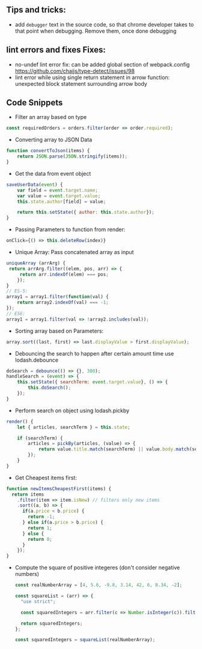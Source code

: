 ## Tips and tricks:

* add `debugger` text in the source code, so that chrome developer takes to that point when debugging. Remove them, once done debugging

## lint errors and fixes Fixes:

* no-undef lint error fix: can be added global section of webpack.config
https://github.com/chaijs/type-detect/issues/98
* lint error while using single return statement in arrow function:
unexpected block statement surrounding arrow body

## Code Snippets

* Filter an array based on type
```javascript
const requiredOrders = orders.filter(order => order.required);
```

* Converting array to JSON Data
```javascript
function convertToJson(items) {
	return JSON.parse(JSON.stringify(items));
}
```

* Get the data from event object
```javascript
saveUserData(event) {
	var field = event.target.name;
	var value = event.target.value;
	this.state.author[field] = value;

	return this.setState({ author: this.state.author});
}
```

* Passing Parameters to function from render:
```javascript
onClick={() => this.deleteRow(index)}
```

* Unique Array: Pass concatenated array as input
```javascript
uniqueArray (arrArg) {
 return arrArg.filter((elem, pos, arr) => {
	 return arr.indexOf(elem) === pos;
	});
}
// ES-5:
array1 = array1.filter(function(val) {
	return array2.indexOf(val) === -1;
});
// ES6:
array1 = array1.filter(val => !array2.includes(val));
```

* Sorting array based on Parameters:
```javascript
array.sort((last, first) => last.displayValue > first.displayValue);
```

* Debouncing the search to happen after certain amount time use lodash.debounce
```javascript
doSearch = debounce(() => {}, 300);
handleSearch = (event) => {
	this.setState({ searchTerm: event.target.value}, () => {
		this.doSearch();
	});
}
```

* Perform search on object using lodash.pickby
```javascript
render() {
	let { articles, searchTerm } = this.state;

	if (searchTerm) {
		articles = pickBy(articles, (value) => {
			return value.title.match(searchTerm) || value.body.match(searchTerm);
		});
	}
}
```

* Get Cheapest items first:
```javascript
function newItemsCheapestFirst(items) {
  return items
    .filter(item => item.isNew) // filters only new items
    .sort((a, b) => {
      if(a.price < b.price) {
        return -1;
      } else if(a.price > b.price) {
        return 1;
      } else {
        return 0;
      }
    });
}
```

* Compute the square of positive integeres (don't consider negative numbers)
	```javascript
	const realNumberArray = [4, 5.6, -9.8, 3.14, 42, 6, 8.34, -2];

	const squareList = (arr) => {
	  "use strict";

	  const squaredIntegers = arr.filter(c => Number.isInteger(c)).filter(a => (Math.sign(a) == 1)).map(b  => b * b);

	  return squaredIntegers;
	};

	const squaredIntegers = squareList(realNumberArray);
	```
